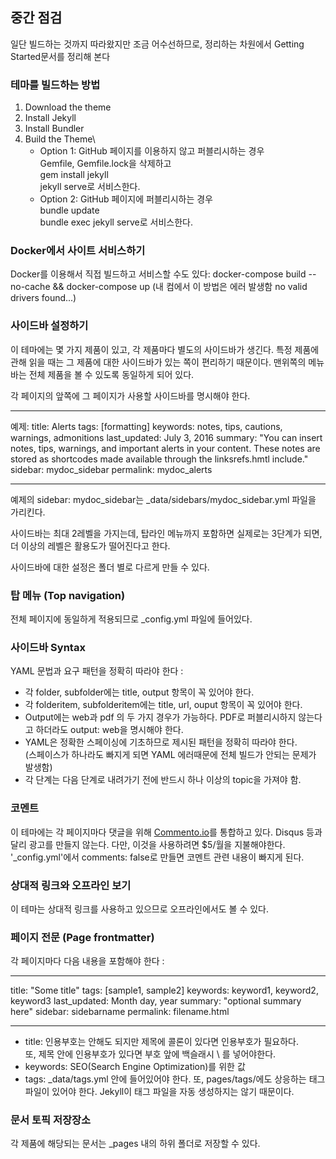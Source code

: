 ## 중간 점검

일단 빌드하는 것까지 따라왔지만 조금 어수선하므로, 정리하는 차원에서 Getting Started문서를 정리해 본다

### 테마를 빌드하는 방법
1. Download the theme
2. Install Jekyll
3. Install Bundler
4. Build the Theme\
   - Option 1: GitHub 페이지를 이용하지 않고 퍼블리시하는 경우\
     Gemfile, Gemfile.lock을 삭제하고\
     gem install jekyll\
     jekyll serve로 서비스한다.
   - Option 2: GitHub 페이지에 퍼블리시하는 경우\
     bundle update\
     bundle exec jekyll serve로 서비스한다.

 
### Docker에서 사이트 서비스하기
Docker를 이용해서 직접 빌드하고 서비스할 수도 있다:
   docker-compose build --no-cache && docker-compose up 
   (내 컴에서 이 방법은 에러 발생함 no valid drivers found...)


### 사이드바 설정하기
이 테마에는 몇 가지 제품이 있고, 각 제품마다 별도의 사이드바가 생긴다. 
특정 제품에 관해 읽을 때는 그 제품에 대한 사이드바가 있는 쪽이 편리하기 때문이다.   맨위쪽의 메뉴바는 전체 제품을 볼 수 있도록 동일하게 되어 있다.

각 페이지의 앞쪽에 그 페이지가 사용할 사이드바를 명시해야 한다.

---
예제:
title: Alerts
tags: [formatting]
keywords: notes, tips, cautions, warnings, admonitions
last_updated: July 3, 2016
summary: "You can insert notes, tips, warnings, and important alerts in your content. These notes are stored as shortcodes made available through the linksrefs.hmtl include."
sidebar: mydoc_sidebar
permalink: mydoc_alerts

---

예제의 sidebar: mydoc_sidebar는 \_data/sidebars/mydoc_sidebar.yml 파일을 가리킨다.

사이드바는 최대 2레벨을 가지는데, 탑라인 메뉴까지 포함하면 실제로는 3단계가 되면, 더 이상의 레벨은 활용도가 떨어진다고 한다.

사이드바에 대한 설정은 폴더 별로  다르게 만들 수 있다.


### 탑 메뉴 (Top navigation)

전체 페이지에 동일하게 적용되므로 \_config.yml 파일에 들어있다.


### 사이드바 Syntax

YAML 문법과 요구 패턴을 정확히 따라야 한다 :
- 각 folder, subfolder에는 title, output 항목이 꼭 있어야 한다.
- 각 folderitem, subfolderitem에는 title, url, ouput 항목이 꼭 있어야 한다.
- Output에는 web과 pdf 의 두 가지 경우가 가능하다. PDF로 퍼블리시하지 않는다고 하더라도 output: web을 명시해야 한다.
- YAML은 정확한 스페이싱에 기초하므로 제시된 패턴을 정확히 따라야 한다. \
  (스페이스가 하나라도 빠지게 되면 YAML 에러때문에 전체 빌드가 안되는 문제가 발생함)
- 각 단계는 다음 단계로 내려가기 전에 반드시 하나 이상의 topic을 가져야 함.

### 코멘트

이 테마에는 각 페이지마다 댓글을 위해 [Commento.io](https://commento.io/)를 통합하고 있다.  Disqus 등과 달리 광고를 만들지 않는다.  다만, 이것을 사용하려면 $5/월을 지불해야한다.   '\_config.yml'에서 comments: false로 만들면 코멘트 관련 내용이 빠지게 된다.

### 상대적 링크와 오프라인 보기

이 테마는 상대적 링크를 사용하고 있으므로 오프라인에서도 볼 수 있다. 

### 페이지 전문 (Page frontmatter)

각 페이지마다 다음 내용을 포함해야 한다 :

---
title: "Some title"
tags: [sample1, sample2]
keywords: keyword1, keyword2, keyword3
last_updated: Month day, year
summary: "optional summary here"
sidebar: sidebarname
permalink: filename.html

---


- title: 인용부호는 안해도 되지만 제목에 콜론이 있다면 인용부호가 필요하다. \
  또, 제목 안에 인용부호가 있다면 부호 앞에 백슬래시 \ 를 넣어야한다.
- keywords: SEO(Search Engine Optimization)를 위한 값
- tags: \_data/tags.yml 안에 들어있어야 한다. 또, pages/tags/에도 상응하는 태그 파일이 있어야 한다.  Jekyll이 태그 파일을 자동 생성하지는 않기 때문이다.


### 문서 토픽 저장장소

각 제품에 해당되는 문서는 \_pages 내의 하위 폴더로 저장할 수 있다. 
